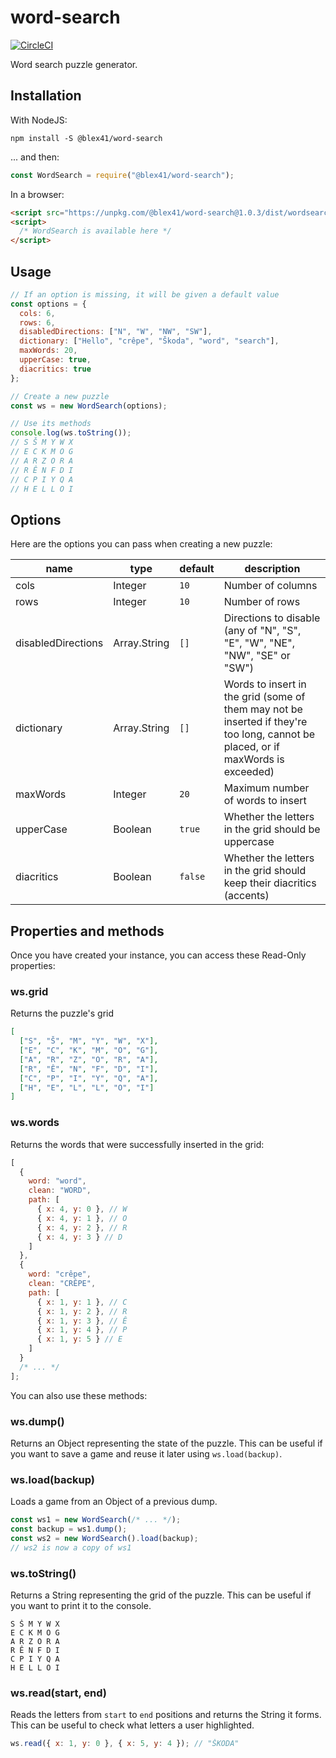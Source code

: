 # word-search

[![CircleCI](https://circleci.com/gh/blex41/word-search.svg?style=shield&circle-token=023915fcedc167ece1538752991e2df6d1f5f876)](https://circleci.com/gh/blex41/word-search)

Word search puzzle generator.

## Installation

With NodeJS:

    npm install -S @blex41/word-search

... and then:

```javascript
const WordSearch = require("@blex41/word-search");
```

In a browser:

```html
<script src="https://unpkg.com/@blex41/word-search@1.0.3/dist/wordsearch.min.js"></script>
<script>
  /* WordSearch is available here */
</script>
```

## Usage

```javascript
// If an option is missing, it will be given a default value
const options = {
  cols: 6,
  rows: 6,
  disabledDirections: ["N", "W", "NW", "SW"],
  dictionary: ["Hello", "crêpe", "Škoda", "word", "search"],
  maxWords: 20,
  upperCase: true,
  diacritics: true
};

// Create a new puzzle
const ws = new WordSearch(options);

// Use its methods
console.log(ws.toString());
// S Š M Y W X
// E C K M O G
// A R Z O R A
// R Ê N F D I
// C P I Y Q A
// H E L L O I
```

## Options

Here are the options you can pass when creating a new puzzle:

| name               | type         | default | description                                                                                                                      |
| ------------------ | ------------ | ------- | -------------------------------------------------------------------------------------------------------------------------------- |
| cols               | Integer      | `10`    | Number of columns                                                                                                                |
| rows               | Integer      | `10`    | Number of rows                                                                                                                   |
| disabledDirections | Array.String | `[]`    | Directions to disable (any of "N", "S", "E", "W", "NE", "NW", "SE" or "SW")                                                      |
| dictionary         | Array.String | `[]`    | Words to insert in the grid (some of them may not be inserted if they're too long, cannot be placed, or if maxWords is exceeded) |
| maxWords           | Integer      | `20`    | Maximum number of words to insert                                                                                                |
| upperCase          | Boolean      | `true`  | Whether the letters in the grid should be uppercase                                                                              |
| diacritics         | Boolean      | `false` | Whether the letters in the grid should keep their diacritics (accents)                                                           |

## Properties and methods

Once you have created your instance, you can access these Read-Only properties:

### ws.grid

Returns the puzzle's grid

```json
[
  ["S", "Š", "M", "Y", "W", "X"],
  ["E", "C", "K", "M", "O", "G"],
  ["A", "R", "Z", "O", "R", "A"],
  ["R", "Ê", "N", "F", "D", "I"],
  ["C", "P", "I", "Y", "Q", "A"],
  ["H", "E", "L", "L", "O", "I"]
]
```

### ws.words

Returns the words that were successfully inserted in the grid:

```javascript
[
  {
    word: "word",
    clean: "WORD",
    path: [
      { x: 4, y: 0 }, // W
      { x: 4, y: 1 }, // O
      { x: 4, y: 2 }, // R
      { x: 4, y: 3 } // D
    ]
  },
  {
    word: "crêpe",
    clean: "CRÊPE",
    path: [
      { x: 1, y: 1 }, // C
      { x: 1, y: 2 }, // R
      { x: 1, y: 3 }, // Ê
      { x: 1, y: 4 }, // P
      { x: 1, y: 5 } // E
    ]
  }
  /* ... */
];
```

You can also use these methods:

### ws.dump()

Returns an Object representing the state of the puzzle. This can be useful if you want to save a game and reuse it later using `ws.load(backup)`.

### ws.load(backup)

Loads a game from an Object of a previous dump.

```javascript
const ws1 = new WordSearch(/* ... */);
const backup = ws1.dump();
const ws2 = new WordSearch().load(backup);
// ws2 is now a copy of ws1
```

### ws.toString()

Returns a String representing the grid of the puzzle. This can be useful if you want to print it to the console.

    S Š M Y W X
    E C K M O G
    A R Z O R A
    R Ê N F D I
    C P I Y Q A
    H E L L O I

### ws.read(start, end)

Reads the letters from `start` to `end` positions and returns the String it forms. This can be useful to check what letters a user highlighted.

```javascript
ws.read({ x: 1, y: 0 }, { x: 5, y: 4 }); // "ŠKODA"
```
